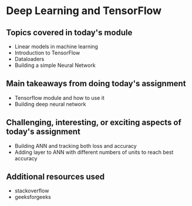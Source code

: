 # Deep Learning and TensorFlow

## Topics covered in today's module
* Linear models in machine learning
* Introduction to TensorFlow
* Dataloaders
* Building a simple Neural Network

## Main takeaways from doing today's assignment
- Tensorflow module and how to use it
- Building deep neural network

## Challenging, interesting, or exciting aspects of today's assignment
- Building ANN and tracking both loss and accuracy 
- Adding layer to ANN with different numbers of units to reach best accuracy

## Additional resources used 
- stackoverflow
- geeksforgeeks
